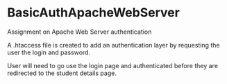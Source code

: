 # BasicAuthApacheWebServer
Assignment on Apache Web Server authentication

A .htaccess file is created to add an authentication layer by requesting the user the login and password.

User will need to go use the login page and authenticated before they are redirected to the student details page.
